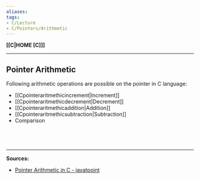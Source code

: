 ```yaml
---
aliases:
tags:
- C/Lecture
- C/Pointers/Arithmetic
---
```

**[[C|HOME [C]]]**

---
## Pointer Arithmetic
Following arithmetic operations are possible on the pointer in C language:
-   [[Cpointeraritmethicincrement|Increment]]
-   [[Cpointeraritmethicdecrement|Decrement]]
-   [[Cpointeraritmethicaddition|Addition]]
-   [[Cpointeraritmethicsubtraction|Subtraction]]
-   Comparison

<br>

# 
---
**Sources:**
- [Pointer Arithmetic in C - javatpoint](https://www.javatpoint.com/pointer-arithmetic-in-c)